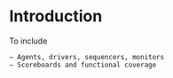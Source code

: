 # Introduction

To include

    – Agents, drivers, sequencers, monitors
    – Scoreboards and functional coverage